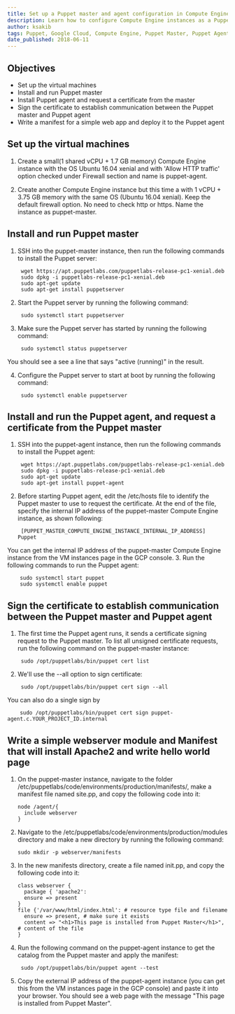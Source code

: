 ```yaml
---
title: Set up a Puppet master and agent configuration in Compute Engine
description: Learn how to configure Compute Engine instances as a Puppet master and agent, and use a manifest to deploy an application from the master to the agent.
author: ksakib
tags: Puppet, Google Cloud, Compute Engine, Puppet Master, Puppet Agent
date_published: 2018-06-11
---
```


## Objectives

* Set up the virtual machines
* Install and run Puppet master
* Install Puppet agent and request a certificate from the master
* Sign the certificate to establish communication between the Puppet master and Puppet agent
* Write a manifest for a simple web app and deploy it to the Puppet agent

## Set up the virtual machines

1. Create a small(1 shared vCPU + 1.7 GB memory) Compute Engine instance with the OS Ubuntu 16.04 xenial and with 'Allow HTTP traffic' option checked under Firewall section and name is puppet-agent.

2. Create another Compute Engine instance but this time a with 1 vCPU + 3.75 GB memory with the same OS (Ubuntu 16.04 xenial). Keep the default firewall option. No need to check http or https. Name the instance as puppet-master.

## Install and run Puppet master

1. SSH into the puppet-master instance, then run the following commands to install the Puppet server:

        wget https://apt.puppetlabs.com/puppetlabs-release-pc1-xenial.deb
        sudo dpkg -i puppetlabs-release-pc1-xenial.deb
        sudo apt-get update
        sudo apt-get install puppetserver

2. Start the Puppet server by running the following command:

        sudo systemctl start puppetserver

3. Make sure the Puppet server has started by running the following command:

        sudo systemctl status puppetserver

You should see a see a line that says "active (running)" in the result.

4. Configure the Puppet server to start at boot by running the following command:

        sudo systemctl enable puppetserver

## Install and run the Puppet agent, and request a certificate from the Puppet master

1. SSH into the puppet-agent instance, then run the following commands to install the Puppet agent:

        wget https://apt.puppetlabs.com/puppetlabs-release-pc1-xenial.deb
        sudo dpkg -i puppetlabs-release-pc1-xenial.deb
        sudo apt-get update
        sudo apt-get install puppet-agent

2. Before starting Puppet agent, edit the /etc/hosts file to identify the Puppet master to use to request the certificate. At the end of the file, specify the internal IP address of the puppet-master Compute Engine instance, as shown following:

        [PUPPET_MASTER_COMPUTE_ENGINE_INSTANCE_INTERNAL_IP_ADDRESS]      Puppet
You can get the internal IP address of the puppet-master Compute Engine instance from the VM instances page in the GCP console.
3. Run the following commands to run the Puppet agent:

        sudo systemctl start puppet
        sudo systemctl enable puppet

## Sign the certificate to establish communication between the Puppet master and Puppet agent

1. The first time the Puppet agent runs, it sends a certificate signing request to the Puppet master. To list all unsigned certificate requests, run the following command on the puppet-master instance:

        sudo /opt/puppetlabs/bin/puppet cert list

2. We'll use the --all option to sign certificate:

        sudo /opt/puppetlabs/bin/puppet cert sign --all

You can also do a single sign by

        sudo /opt/puppetlabs/bin/puppet cert sign puppet-agent.c.YOUR_PROJECT_ID.internal

## Write a simple webserver module and Manifest that will install Apache2 and write hello world page

1.  On the puppet-master instance, navigate to the folder /etc/puppetlabs/code/environments/production/manifests/, make a manifest file named site.pp, and copy the following code into it:

        node /agent/{
          include webserver
        }

2.  Navigate to the /etc/puppetlabs/code/environments/production/modules directory and make a new directory by running the following command:

        sudo mkdir -p webserver/manifests

3.  In the new manifests directory, create a file named init.pp, and copy the following code into it:

        class webserver {
          package { 'apache2':
          ensure => present
        }
        file {'/var/www/html/index.html': # resource type file and filename
          ensure => present, # make sure it exists
          content => "<h1>This page is installed from Puppet Master</h1>", # content of the file
        }
        
        
4. Run the following command on the puppet-agent instance to get the catalog from the Puppet master and apply the manifest:

        sudo /opt/puppetlabs/bin/puppet agent --test

5. Copy the external IP address of the puppet-agent instance (you can get this from the VM instances page in the GCP console) and paste it into your browser. You should see a web page with the message "This page is installed from Puppet Master". 
